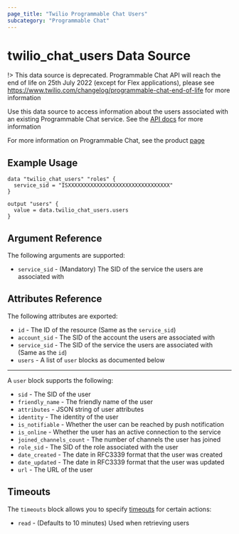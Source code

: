 ```yaml
---
page_title: "Twilio Programmable Chat Users"
subcategory: "Programmable Chat"
---
```


# twilio_chat_users Data Source

!> This data source is deprecated. Programmable Chat API will reach the end of life on 25th July 2022 (except for Flex applications), please see <https://www.twilio.com/changelog/programmable-chat-end-of-life> for more information

Use this data source to access information about the users associated with an existing Programmable Chat service. See the [API docs](https://www.twilio.com/docs/chat/rest/user-resource) for more information

For more information on Programmable Chat, see the product [page](https://www.twilio.com/chat)

## Example Usage

```hcl
data "twilio_chat_users" "roles" {
  service_sid = "ISXXXXXXXXXXXXXXXXXXXXXXXXXXXXXXXX"
}

output "users" {
  value = data.twilio_chat_users.users
}
```

## Argument Reference

The following arguments are supported:

- `service_sid` - (Mandatory) The SID of the service the users are associated with

## Attributes Reference

The following attributes are exported:

- `id` - The ID of the resource (Same as the `service_sid`)
- `account_sid` - The SID of the account the users are associated with
- `service_sid` - The SID of the service the users are associated with (Same as the `id`)
- `users` - A list of `user` blocks as documented below

---

A `user` block supports the following:

- `sid` - The SID of the user
- `friendly_name` - The friendly name of the user
- `attributes` - JSON string of user attributes
- `identity` - The identity of the user
- `is_notifiable` - Whether the user can be reached by push notification
- `is_online` - Whether the user has an active connection to the service
- `joined_channels_count` - The number of channels the user has joined
- `role_sid` - The SID of the role associated with the user
- `date_created` - The date in RFC3339 format that the user was created
- `date_updated` - The date in RFC3339 format that the user was updated
- `url` - The URL of the user

## Timeouts

The `timeouts` block allows you to specify [timeouts](https://www.terraform.io/docs/configuration/resources.html#timeouts) for certain actions:

- `read` - (Defaults to 10 minutes) Used when retrieving users

